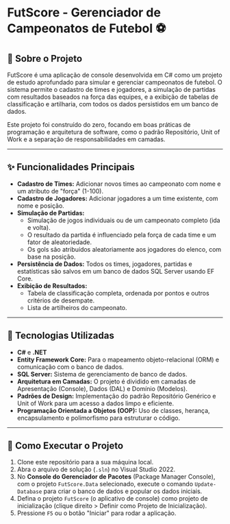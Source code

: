 # FutScore - Gerenciador de Campeonatos de Futebol ⚽

## 📖 Sobre o Projeto

FutScore é uma aplicação de console desenvolvida em C# como um projeto de estudo aprofundado para simular e gerenciar campeonatos de futebol. O sistema permite o cadastro de times e jogadores, a simulação de partidas com resultados baseados na força das equipes, e a exibição de tabelas de classificação e artilharia, com todos os dados persistidos em um banco de dados.

Este projeto foi construído do zero, focando em boas práticas de programação e arquitetura de software, como o padrão Repositório, Unit of Work e a separação de responsabilidades em camadas.

---

## ✨ Funcionalidades Principais

* **Cadastro de Times:** Adicionar novos times ao campeonato com nome e um atributo de "força" (1-100).
* **Cadastro de Jogadores:** Adicionar jogadores a um time existente, com nome e posição.
* **Simulação de Partidas:**
    * Simulação de jogos individuais ou de um campeonato completo (ida e volta).
    * O resultado da partida é influenciado pela força de cada time e um fator de aleatoriedade.
    * Os gols são atribuídos aleatoriamente aos jogadores do elenco, com base na posição.
* **Persistência de Dados:** Todos os times, jogadores, partidas e estatísticas são salvos em um banco de dados SQL Server usando EF Core.
* **Exibição de Resultados:**
    * Tabela de classificação completa, ordenada por pontos e outros critérios de desempate.
    * Lista de artilheiros do campeonato.

---

## 🚀 Tecnologias Utilizadas

* **C#** e **.NET**
* **Entity Framework Core:** Para o mapeamento objeto-relacional (ORM) e comunicação com o banco de dados.
* **SQL Server:** Sistema de gerenciamento de banco de dados.
* **Arquitetura em Camadas:** O projeto é dividido em camadas de Apresentação (Console), Dados (DAL) e Domínio (Modelos).
* **Padrões de Design:** Implementação do padrão Repositório Genérico e Unit of Work para um acesso a dados limpo e eficiente.
* **Programação Orientada a Objetos (OOP):** Uso de classes, herança, encapsulamento e polimorfismo para estruturar o código.

---

## 🏁 Como Executar o Projeto

1.  Clone este repositório para a sua máquina local.
2.  Abra o arquivo de solução (`.sln`) no Visual Studio 2022.
3.  No **Console do Gerenciador de Pacotes** (Package Manager Console), com o projeto `FutScore.Data` selecionado, execute o comando `Update-Database` para criar o banco de dados e popular os dados iniciais.
4.  Defina o projeto `FutScore` (o aplicativo de console) como projeto de inicialização (clique direito > Definir como Projeto de Inicialização).
5.  Pressione `F5` ou o botão "Iniciar" para rodar a aplicação.
